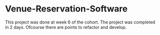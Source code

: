# Venue-Reservation-Software

This project was done at week 6 of the cohort. The project was completed in 2 days. Ofcourse there are points to refactor and develop.
